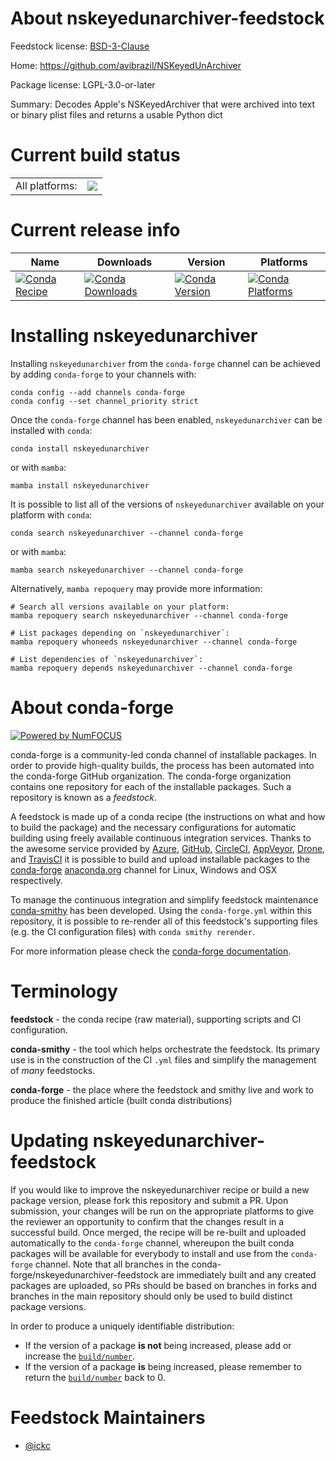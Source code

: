 About nskeyedunarchiver-feedstock
=================================

Feedstock license: [BSD-3-Clause](https://github.com/conda-forge/nskeyedunarchiver-feedstock/blob/main/LICENSE.txt)

Home: https://github.com/avibrazil/NSKeyedUnArchiver

Package license: LGPL-3.0-or-later

Summary: Decodes Apple's NSKeyedArchiver that were archived into text or binary plist files and returns a usable Python dict

Current build status
====================


<table><tr><td>All platforms:</td>
    <td>
      <a href="https://dev.azure.com/conda-forge/feedstock-builds/_build/latest?definitionId=14053&branchName=main">
        <img src="https://dev.azure.com/conda-forge/feedstock-builds/_apis/build/status/nskeyedunarchiver-feedstock?branchName=main">
      </a>
    </td>
  </tr>
</table>

Current release info
====================

| Name | Downloads | Version | Platforms |
| --- | --- | --- | --- |
| [![Conda Recipe](https://img.shields.io/badge/recipe-nskeyedunarchiver-green.svg)](https://anaconda.org/conda-forge/nskeyedunarchiver) | [![Conda Downloads](https://img.shields.io/conda/dn/conda-forge/nskeyedunarchiver.svg)](https://anaconda.org/conda-forge/nskeyedunarchiver) | [![Conda Version](https://img.shields.io/conda/vn/conda-forge/nskeyedunarchiver.svg)](https://anaconda.org/conda-forge/nskeyedunarchiver) | [![Conda Platforms](https://img.shields.io/conda/pn/conda-forge/nskeyedunarchiver.svg)](https://anaconda.org/conda-forge/nskeyedunarchiver) |

Installing nskeyedunarchiver
============================

Installing `nskeyedunarchiver` from the `conda-forge` channel can be achieved by adding `conda-forge` to your channels with:

```
conda config --add channels conda-forge
conda config --set channel_priority strict
```

Once the `conda-forge` channel has been enabled, `nskeyedunarchiver` can be installed with `conda`:

```
conda install nskeyedunarchiver
```

or with `mamba`:

```
mamba install nskeyedunarchiver
```

It is possible to list all of the versions of `nskeyedunarchiver` available on your platform with `conda`:

```
conda search nskeyedunarchiver --channel conda-forge
```

or with `mamba`:

```
mamba search nskeyedunarchiver --channel conda-forge
```

Alternatively, `mamba repoquery` may provide more information:

```
# Search all versions available on your platform:
mamba repoquery search nskeyedunarchiver --channel conda-forge

# List packages depending on `nskeyedunarchiver`:
mamba repoquery whoneeds nskeyedunarchiver --channel conda-forge

# List dependencies of `nskeyedunarchiver`:
mamba repoquery depends nskeyedunarchiver --channel conda-forge
```


About conda-forge
=================

[![Powered by
NumFOCUS](https://img.shields.io/badge/powered%20by-NumFOCUS-orange.svg?style=flat&colorA=E1523D&colorB=007D8A)](https://numfocus.org)

conda-forge is a community-led conda channel of installable packages.
In order to provide high-quality builds, the process has been automated into the
conda-forge GitHub organization. The conda-forge organization contains one repository
for each of the installable packages. Such a repository is known as a *feedstock*.

A feedstock is made up of a conda recipe (the instructions on what and how to build
the package) and the necessary configurations for automatic building using freely
available continuous integration services. Thanks to the awesome service provided by
[Azure](https://azure.microsoft.com/en-us/services/devops/), [GitHub](https://github.com/),
[CircleCI](https://circleci.com/), [AppVeyor](https://www.appveyor.com/),
[Drone](https://cloud.drone.io/welcome), and [TravisCI](https://travis-ci.com/)
it is possible to build and upload installable packages to the
[conda-forge](https://anaconda.org/conda-forge) [anaconda.org](https://anaconda.org/)
channel for Linux, Windows and OSX respectively.

To manage the continuous integration and simplify feedstock maintenance
[conda-smithy](https://github.com/conda-forge/conda-smithy) has been developed.
Using the ``conda-forge.yml`` within this repository, it is possible to re-render all of
this feedstock's supporting files (e.g. the CI configuration files) with ``conda smithy rerender``.

For more information please check the [conda-forge documentation](https://conda-forge.org/docs/).

Terminology
===========

**feedstock** - the conda recipe (raw material), supporting scripts and CI configuration.

**conda-smithy** - the tool which helps orchestrate the feedstock.
                   Its primary use is in the construction of the CI ``.yml`` files
                   and simplify the management of *many* feedstocks.

**conda-forge** - the place where the feedstock and smithy live and work to
                  produce the finished article (built conda distributions)


Updating nskeyedunarchiver-feedstock
====================================

If you would like to improve the nskeyedunarchiver recipe or build a new
package version, please fork this repository and submit a PR. Upon submission,
your changes will be run on the appropriate platforms to give the reviewer an
opportunity to confirm that the changes result in a successful build. Once
merged, the recipe will be re-built and uploaded automatically to the
`conda-forge` channel, whereupon the built conda packages will be available for
everybody to install and use from the `conda-forge` channel.
Note that all branches in the conda-forge/nskeyedunarchiver-feedstock are
immediately built and any created packages are uploaded, so PRs should be based
on branches in forks and branches in the main repository should only be used to
build distinct package versions.

In order to produce a uniquely identifiable distribution:
 * If the version of a package **is not** being increased, please add or increase
   the [``build/number``](https://docs.conda.io/projects/conda-build/en/latest/resources/define-metadata.html#build-number-and-string).
 * If the version of a package **is** being increased, please remember to return
   the [``build/number``](https://docs.conda.io/projects/conda-build/en/latest/resources/define-metadata.html#build-number-and-string)
   back to 0.

Feedstock Maintainers
=====================

* [@ickc](https://github.com/ickc/)


